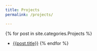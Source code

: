 ```yaml
---
title: Projects
permalink: /projects/

---
```


{% for post in site.categories.Projects %}
 - [{{post.title}}]({{post.url}})
{% endfor %}


